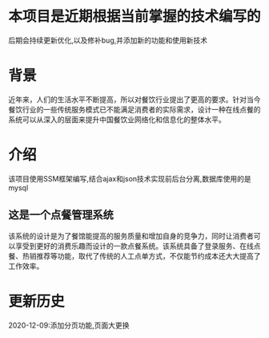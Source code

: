 # 本项目是近期根据当前掌握的技术编写的
后期会持续更新优化,以及修补bug,并添加新的功能和使用新技术

# 背景
近年来，人们的生活水平不断提高，所以对餐饮行业提出了更高的要求。针对当今餐饮行业的一些传统服务模式已不能满足消费者的实际需求，设计一种在线点餐的系统可以从深入的层面来提升中国餐饮业网络化和信息化的整体水平。

# 介绍
该项目使用SSM框架编写,结合ajax和json技术实现前后台分离,数据库使用的是mysql
## 这是一个点餐管理系统
该系统的设计是为了餐馆能提高的服务质量和增加自身的竞争力，同时让消费者可以享受到更好的消费乐趣而设计的一款点餐系统。该系统具备了登录服务、在线点餐、热销推荐等功能，取代了传统的人工点单方式，不仅能节约成本还大大提高了工作效率。

# 更新历史
  2020-12-09:添加分页功能,页面大更换
